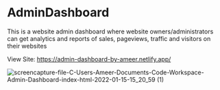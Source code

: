 # AdminDashboard
This is a website admin dashboard where website owners/administrators can get analytics and reports of sales, pageviews, traffic and visitors on their websites

View Site: https://admin-dashboard-by-ameer.netlify.app/

![screencapture-file-C-Users-Ameer-Documents-Code-Workspace-Admin-Dashboard-index-html-2022-01-15-15_20_59 (1)](https://user-images.githubusercontent.com/76779409/149625622-c3c5c73e-f633-40c9-9448-72f23308c387.png)
    
  
